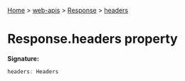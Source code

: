 [Home](./index) &gt; [web-apis](./web-apis.md) &gt; [Response](./web-apis.response.md) &gt; [headers](./web-apis.response.headers.md)

# Response.headers property


**Signature:**
```javascript
headers: Headers
```
